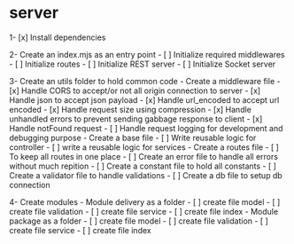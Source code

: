 # server
1- [x] Install dependencies

2- Create an index.mjs as an entry point
    - [ ] Initialize required middlewares
    - [ ] Initialize routes 
    - [ ] Initialize REST server
    - [ ] Initialize Socket server

3- Create an utils folder to hold common code
    - Create a middleware file
        - [x] Handle CORS to accept/or not all origin connection to server
        - [x] Handle json to accept json payload
        - [x] Handle url_encoded to accept url encoded
        - [x] Handle request size using compression
        - [x] Handle unhandled errors to prevent sending gabbage response to client
        - [x] Handle notFound request 
        - [ ] Handle request logging for development and debugging purpose
    - Create a base file
        - [ ] Write reusable logic for controller
        - [ ] write a reusable logic for services
    - Create a routes file
        - [ ] To keep all routes in one place
    - [ ] Create an error file to handle all errors without much repition
    - [ ] Create a constant file to hold all constants
    - [ ] Create a validator file to handle validations
    - [ ] Create a db file to setup db connection

4- Create modules
    - Module delivery as a folder
        - [ ] create file model
        - [ ] create file validation
        - [ ] create file service
        - [ ] create file index
    - Module package as a folder
        - [ ] create file model
        - [ ] create file validation
        - [ ] create file service
        - [ ] create file index
        
    